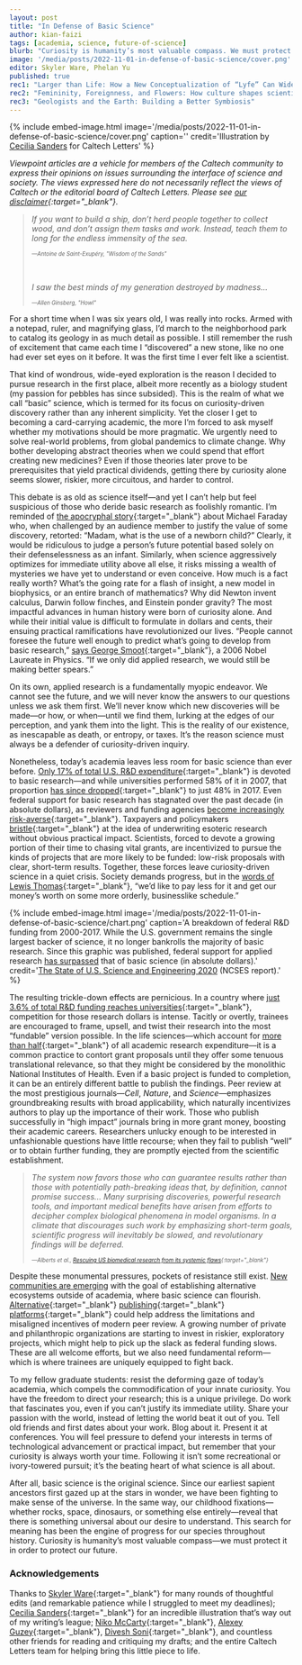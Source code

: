 ```yaml
---
layout: post
title: "In Defense of Basic Science"
author: kian-faizi
tags: [academia, science, future-of-science]
blurb: "Curiosity is humanity’s most valuable compass. We must protect it, if we hope to protect our future."
image: '/media/posts/2022-11-01-in-defense-of-basic-science/cover.png'
editor: Skyler Ware, Phelan Yu
published: true
rec1: "Larger than Life: How a New Conceptualization of “Lyfe” Can Widen Scientific Understanding"
rec2: "Femininity, Foreignness, and Flowers: How culture shapes scientific discovery"
rec3: "Geologists and the Earth: Building a Better Symbiosis"
---
```


{% include embed-image.html image='/media/posts/2022-11-01-in-defense-of-basic-science/cover.png' caption='' credit='Illustration by <a href="https://www.ceciliaandthebedofbones.com/" target="_blank">Cecilia Sanders</a> for Caltech Letters' %}

*Viewpoint articles are a vehicle for members of the Caltech community to express their opinions on issues surrounding the interface of science and society. The views expressed here do not necessarily reflect the views of Caltech or the editorial board of Caltech Letters. Please see [our disclaimer](https://caltechletters.github.io/disclaimer/){:target="_blank"}.*

> *If you want to build a ship, don’t herd people together to collect wood, and don’t assign them tasks and work. Instead, teach them to long for the endless immensity of the sea.*
>
> <sub><sup>—*Antoine de Saint-Exupéry, "Wisdom of the Sands"*</sup></sub>
>
> *&nbsp;*
>
> *I saw the best minds of my generation destroyed by madness…*
>
> <sub><sup>—*Allen Ginsberg, "Howl"*</sup></sub>

For a short time when I was six years old, I was really into rocks. Armed with a notepad, ruler, and magnifying glass, I’d march to the neighborhood park to catalog its geology in as much detail as possible. I still remember the rush of excitement that came each time I “discovered” a new stone, like no one had ever set eyes on it before. It was the first time I ever felt like a scientist.

That kind of wondrous, wide-eyed exploration is the reason I decided to pursue research in the first place, albeit more recently as a biology student (my passion for pebbles has since subsided). This is the realm of what we call “basic” science, which is termed for its focus on curiosity-driven discovery rather than any inherent simplicity. Yet the closer I get to becoming a card-carrying academic, the more I’m forced to ask myself whether my motivations should be more pragmatic. We urgently need to solve real-world problems, from global pandemics to climate change. Why bother developing abstract theories when we could spend that effort creating new medicines? Even if those theories later prove to be prerequisites that yield practical dividends, getting there by curiosity alone seems slower, riskier, more circuitous, and harder to control.

This debate is as old as science itself—and yet I can’t help but feel suspicious of those who deride basic research as foolishly romantic. I’m reminded of [the apocryphal story](https://www.jstor.org/stable/986790){:target="_blank"} about Michael Faraday who, when challenged by an audience member to justify the value of some discovery, retorted: “Madam, what is the use of a newborn child?” Clearly, it would be ridiculous to judge a person’s future potential based solely on their defenselessness as an infant. Similarly, when science aggressively optimizes for immediate utility above all else, it risks missing a wealth of mysteries we have yet to understand or even conceive. How much is a fact really worth? What’s the going rate for a flash of insight, a new model in biophysics, or an entire branch of mathematics? Why did Newton invent calculus, Darwin follow finches, and Einstein ponder gravity? The most impactful advances in human history were born of curiosity alone. And while their initial value is difficult to formulate in dollars and cents, their ensuing practical ramifications have revolutionized our lives. “People cannot foresee the future well enough to predict what’s going to develop from basic research,” [says George Smoot](https://www.sjsu.edu/people/fred.prochaska/courses/ScWk170/s0/Basic-vs.-Applied-Research.pdf){:target="_blank"}, a 2006 Nobel Laureate in Physics. “If we only did applied research, we would still be making better spears.”

On its own, applied research is a fundamentally myopic endeavor. We cannot see the future, and we will never know the answers to our questions unless we ask them first. We’ll never know which new discoveries will be made—or how, or when—until we find them, lurking at the edges of our perception, and yank them into the light. This is the reality of our existence, as inescapable as death, or entropy, or taxes. It’s the reason science must always be a defender of curiosity-driven inquiry.

Nonetheless, today’s academia leaves less room for basic science than ever before. [Only 17% of total U.S. R&D expenditure](https://ncses.nsf.gov/pubs/nsf21324){:target="_blank"} is devoted to basic research—and while universities performed 58% of it in 2007, that proportion [has since dropped](https://www.ncses.nsf.gov/pubs/nsb20202/academic-r-d-in-the-united-states){:target="_blank"} to just 48% in 2017. Even federal support for basic research has stagnated over the past decade (in absolute dollars), as reviewers and funding agencies [become increasingly risk-averse](https://newscience.org/nih/){:target="_blank"}. Taxpayers and policymakers [bristle](https://web.archive.org/web/20110530002942/http://cosmiclog.msnbc.msn.com/_news/2011/05/26/6724606-funny-science-sparks-serious-spat){:target="_blank"} at the idea of underwriting esoteric research without obvious practical impact. Scientists, forced to devote a growing portion of their time to chasing vital grants, are incentivized to pursue the kinds of projects that are more likely to be funded: low-risk proposals with clear, short-term results. Together, these forces leave curiosity-driven science in a quiet crisis. Society demands progress, but in the [words of Lewis Thomas](https://archive.org/details/TheLivesOfACell){:target="_blank"}, “we’d like to pay less for it and get our money’s worth on some more orderly, businesslike schedule.”

{% include embed-image.html image='/media/posts/2022-11-01-in-defense-of-basic-science/chart.png' caption='A breakdown of federal R&D funding from 2000-2017. While the U.S. government remains the single largest backer of science, it no longer bankrolls the majority of basic research. Since this graphic was published, federal support for applied research <a href="https://www.nsf.gov/statistics/2019/nsf19321/overview.htm" target="_blank">has surpassed</a> that of basic science (in absolute dollars).' credit='<a href="https://www.ncses.nsf.gov/pubs/nsb20201/u-s-r-d-performance-and-funding#inlineFigure886" target="_blank">The State of U.S. Science and Engineering 2020</a> (NCSES report).' %}


The resulting trickle-down effects are pernicious. In a country where [just 3.6% of total R&D funding reaches universities](https://www.ncses.nsf.gov/pubs/nsb20201/u-s-r-d-performance-and-funding){:target="_blank"}, competition for those research dollars is intense. Tacitly or overtly, trainees are encouraged to frame, upsell, and twist their research into the most “fundable” version possible. In the life sciences—which account for [more than half](https://www.ncses.nsf.gov/pubs/nsb20202/academic-r-d-in-the-united-states){:target="_blank"} of all academic research expenditure—it is a common practice to contort grant proposals until they offer some tenuous translational relevance, so that they might be considered by the monolithic National Institutes of Health. Even if a basic project is funded to completion, it can be an entirely different battle to publish the findings. Peer review at the most prestigious journals—_Cell_, _Nature_, and _Science_—emphasizes groundbreaking results with broad applicability, which naturally incentivizes authors to play up the importance of their work. Those who publish successfully in “high impact” journals bring in more grant money, boosting their academic careers. Researchers unlucky enough to be interested in unfashionable questions have little recourse; when they fail to publish “well” or to obtain further funding, they are promptly ejected from the scientific establishment.

> *The system now favors those who can guarantee results rather than those with potentially path-breaking ideas that, by definition, cannot promise success... Many surprising discoveries, powerful research tools, and important medical benefits have arisen from efforts to decipher complex biological phenomena in model organisms. In a climate that discourages such work by emphasizing short-term goals, scientific progress will inevitably be slowed, and revolutionary findings will be deferred.*
>
> <sub><sup>—*Alberts et al., [Rescuing US biomedical research from its systemic flaws](https://www.pnas.org/doi/10.1073/pnas.1404402111){:target="_blank"}*</sup></sub>

Despite these monumental pressures, pockets of resistance still exist. [New communities are emerging](https://arbesman.net/overedge/) with the goal of establishing alternative ecosystems outside of academia, where basic science can flourish. [Alternative](https://www.theseedsofscience.org/){:target="_blank"} [publishing](https://research.arcadiascience.com/){:target="_blank"} [platforms](https://elifesciences.org/articles/83889){:target="_blank"} could help address the limitations and misaligned incentives of modern peer review. A growing number of private and philanthropic organizations are starting to invest in riskier, exploratory projects, which might help to pick up the slack as federal funding slows. These are all welcome efforts, but we also need fundamental reform—which is where trainees are uniquely equipped to fight back.

To my fellow graduate students: resist the deforming gaze of today’s academia, which compels the commodification of your innate curiosity. You have the freedom to direct your research; this is a unique privilege. Do work that fascinates you, even if you can’t justify its immediate utility. Share your passion with the world, instead of letting the world beat it out of you. Tell old friends and first dates about your work. Blog about it. Present it at conferences. You will feel pressure to defend your interests in terms of technological advancement or practical impact, but remember that your curiosity is always worth your time. Following it isn’t some recreational or ivory-towered pursuit; it’s the beating heart of what science is all about.

After all, basic science is the original science. Since our earliest sapient ancestors first gazed up at the stars in wonder, we have been fighting to make sense of the universe. In the same way, our childhood fixations—whether rocks, space, dinosaurs, or something else entirely—reveal that there is something universal about our desire to understand. This search for meaning has been the engine of progress for our species throughout history. Curiosity is humanity’s most valuable compass—we must protect it in order to protect our future.

### Acknowledgements

Thanks to [Skyler Ware](https://twitter.com/skylerdware){:target="_blank"} for many rounds of thoughtful edits (and remarkable patience while I struggled to meet my deadlines); [Cecilia Sanders](https://www.ceciliaandthebedofbones.com/){:target="_blank"} for an incredible illustration that’s way out of my writing’s league; [Niko McCarty](https://twitter.com/NikoMcCarty){:target="_blank"}, [Alexey Guzey](https://twitter.com/alexeyguzey){:target="_blank"}, [Divesh Soni](https://www.linkedin.com/in/divesh04/){:target="_blank"}, and countless other friends for reading and critiquing my drafts; and the entire Caltech Letters team for helping bring this little piece to life.


